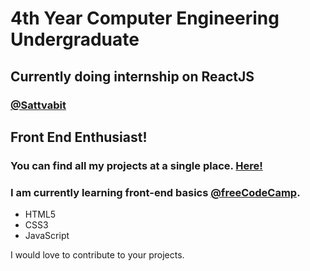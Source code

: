 <h1>4th Year Computer Engineering Undergraduate</h1>

<h2> Currently doing internship on ReactJS </h2>
<h3><a href="https://www.sattvabit.com/">@Sattvabit</a><h3>



<h2>Front End Enthusiast!</h2>

<h3>You can find all my projects at a single place. <a href="https://kevinkhachariya.github.io">Here!</a> </h3>
  <h3>I am currently learning front-end basics <a href="https://www.freecodecamp.org/kevin_khachariya">@freeCodeCamp</a>. </h3>
<ul>
<li>HTML5</li>
<li>CSS3</li>
<li>JavaScript</li>
</ul>

<p>I would love to contribute to your projects.</p>
